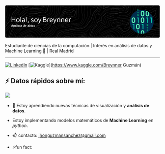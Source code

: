 ![Banner presentación](banner_1.png)


Estudiante de ciencias de la computación | Interés en análisis de datos y Machine Learning 🤖 | Real Madrid
***
[![LinkedIn](https://img.shields.io/badge/linkedin-%230077B5.svg?style=for-the-badge&logo=linkedin&logoColor=white)](https://www.linkedin.com/in/jhon-breynner-guzman-sanchez-620160329)
[![Kaggle](https://img.shields.io/badge/Kaggle-035a7d?style=for-the-badge&logo=kaggle&logoColor=white)](https://www.kaggle.com/Breynner Guzmán)


## ⚡ Datos rápidos sobre mí:
<img aling= "right" src= "https://media4.giphy.com/media/QpVUMRUJGokfqXyfa1/200.webp?cid=790b7611tbkn0fchwbicy4cwicgwrph4ow13027vm1xn1x61&ep=v1_gifs_search&rid=200.webp&ct=g" width = "200"  >

- 🌱 Estoy aprendiendo nuevas técnicas de
 visualización y **análisis de datos**.
- Estoy implementando modelos matemáticos 
de **Machine Learning** en *python*.

- 📫 contacto: jhonguzmansanchez@gmail.com
- ⚡fun fact:



<!--
**BREYNNER88/BREYNNER88** is a ✨ _special_ ✨ repository because its `README.md` (this file) appears on your GitHub profile.

Here are some ideas to get you started:

- 🔭 I’m currently working on ...
- 🌱 I’m currently learning ...
- 👯 I’m looking to collaborate on ...
- 🤔 I’m looking for help with ...
- 💬 Ask me about ...
- 📫 How to reach me: ...
- 😄 Pronouns: ...
- ⚡ Fun fact: ...
-->
